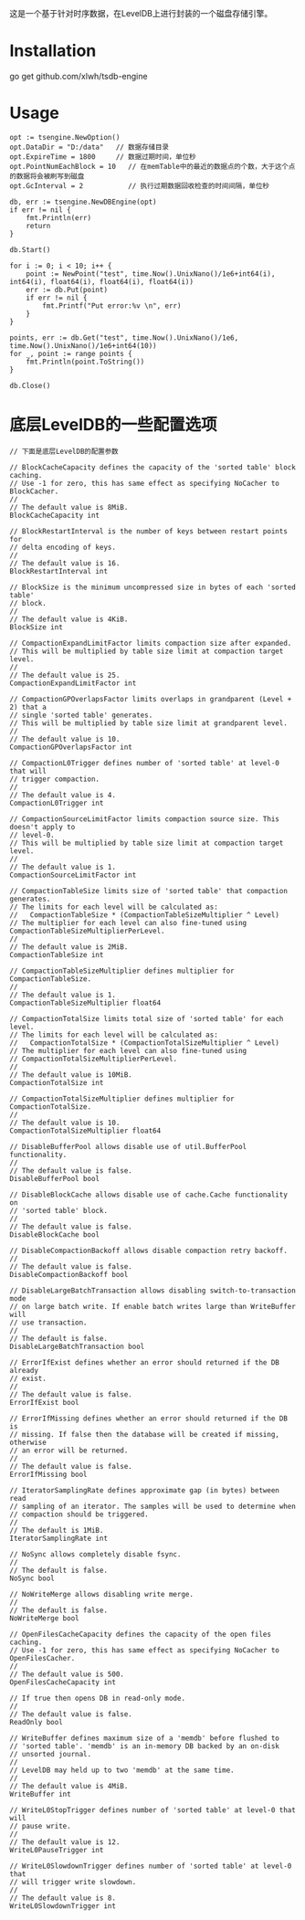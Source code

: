 这是一个基于针对时序数据，在LevelDB上进行封装的一个磁盘存储引擎。

# Installation
go get github.com/xlwh/tsdb-engine

# Usage
	opt := tsengine.NewOption()
	opt.DataDir = "D:/data"   // 数据存储目录
	opt.ExpireTime = 1800     // 数据过期时间，单位秒
	opt.PointNumEachBlock = 10   // 在memTable中的最近的数据点的个数，大于这个点的数据将会被刷写到磁盘
	opt.GcInterval = 2           // 执行过期数据回收检查的时间间隔，单位秒

	db, err := tsengine.NewDBEngine(opt)
	if err != nil {
		fmt.Println(err)
		return
	}

	db.Start()

	for i := 0; i < 10; i++ {
		point := NewPoint("test", time.Now().UnixNano()/1e6+int64(i), int64(i), float64(i), float64(i), float64(i))
		err := db.Put(point)
		if err != nil {
			fmt.Printf("Put error:%v \n", err)
		}
	}

	points, err := db.Get("test", time.Now().UnixNano()/1e6, time.Now().UnixNano()/1e6+int64(10))
	for _, point := range points {
		fmt.Println(point.ToString())
	}

	db.Close()

# 底层LevelDB的一些配置选项
	// 下面是底层LevelDB的配置参数

	// BlockCacheCapacity defines the capacity of the 'sorted table' block caching.
	// Use -1 for zero, this has same effect as specifying NoCacher to BlockCacher.
	//
	// The default value is 8MiB.
	BlockCacheCapacity int

	// BlockRestartInterval is the number of keys between restart points for
	// delta encoding of keys.
	//
	// The default value is 16.
	BlockRestartInterval int

	// BlockSize is the minimum uncompressed size in bytes of each 'sorted table'
	// block.
	//
	// The default value is 4KiB.
	BlockSize int

	// CompactionExpandLimitFactor limits compaction size after expanded.
	// This will be multiplied by table size limit at compaction target level.
	//
	// The default value is 25.
	CompactionExpandLimitFactor int

	// CompactionGPOverlapsFactor limits overlaps in grandparent (Level + 2) that a
	// single 'sorted table' generates.
	// This will be multiplied by table size limit at grandparent level.
	//
	// The default value is 10.
	CompactionGPOverlapsFactor int

	// CompactionL0Trigger defines number of 'sorted table' at level-0 that will
	// trigger compaction.
	//
	// The default value is 4.
	CompactionL0Trigger int

	// CompactionSourceLimitFactor limits compaction source size. This doesn't apply to
	// level-0.
	// This will be multiplied by table size limit at compaction target level.
	//
	// The default value is 1.
	CompactionSourceLimitFactor int

	// CompactionTableSize limits size of 'sorted table' that compaction generates.
	// The limits for each level will be calculated as:
	//   CompactionTableSize * (CompactionTableSizeMultiplier ^ Level)
	// The multiplier for each level can also fine-tuned using CompactionTableSizeMultiplierPerLevel.
	//
	// The default value is 2MiB.
	CompactionTableSize int

	// CompactionTableSizeMultiplier defines multiplier for CompactionTableSize.
	//
	// The default value is 1.
	CompactionTableSizeMultiplier float64

	// CompactionTotalSize limits total size of 'sorted table' for each level.
	// The limits for each level will be calculated as:
	//   CompactionTotalSize * (CompactionTotalSizeMultiplier ^ Level)
	// The multiplier for each level can also fine-tuned using
	// CompactionTotalSizeMultiplierPerLevel.
	//
	// The default value is 10MiB.
	CompactionTotalSize int

	// CompactionTotalSizeMultiplier defines multiplier for CompactionTotalSize.
	//
	// The default value is 10.
	CompactionTotalSizeMultiplier float64

	// DisableBufferPool allows disable use of util.BufferPool functionality.
	//
	// The default value is false.
	DisableBufferPool bool

	// DisableBlockCache allows disable use of cache.Cache functionality on
	// 'sorted table' block.
	//
	// The default value is false.
	DisableBlockCache bool

	// DisableCompactionBackoff allows disable compaction retry backoff.
	//
	// The default value is false.
	DisableCompactionBackoff bool

	// DisableLargeBatchTransaction allows disabling switch-to-transaction mode
	// on large batch write. If enable batch writes large than WriteBuffer will
	// use transaction.
	//
	// The default is false.
	DisableLargeBatchTransaction bool

	// ErrorIfExist defines whether an error should returned if the DB already
	// exist.
	//
	// The default value is false.
	ErrorIfExist bool

	// ErrorIfMissing defines whether an error should returned if the DB is
	// missing. If false then the database will be created if missing, otherwise
	// an error will be returned.
	//
	// The default value is false.
	ErrorIfMissing bool

	// IteratorSamplingRate defines approximate gap (in bytes) between read
	// sampling of an iterator. The samples will be used to determine when
	// compaction should be triggered.
	//
	// The default is 1MiB.
	IteratorSamplingRate int

	// NoSync allows completely disable fsync.
	//
	// The default is false.
	NoSync bool

	// NoWriteMerge allows disabling write merge.
	//
	// The default is false.
	NoWriteMerge bool

	// OpenFilesCacheCapacity defines the capacity of the open files caching.
	// Use -1 for zero, this has same effect as specifying NoCacher to OpenFilesCacher.
	//
	// The default value is 500.
	OpenFilesCacheCapacity int

	// If true then opens DB in read-only mode.
	//
	// The default value is false.
	ReadOnly bool

	// WriteBuffer defines maximum size of a 'memdb' before flushed to
	// 'sorted table'. 'memdb' is an in-memory DB backed by an on-disk
	// unsorted journal.
	//
	// LevelDB may held up to two 'memdb' at the same time.
	//
	// The default value is 4MiB.
	WriteBuffer int

	// WriteL0StopTrigger defines number of 'sorted table' at level-0 that will
	// pause write.
	//
	// The default value is 12.
	WriteL0PauseTrigger int

	// WriteL0SlowdownTrigger defines number of 'sorted table' at level-0 that
	// will trigger write slowdown.
	//
	// The default value is 8.
	WriteL0SlowdownTrigger int
